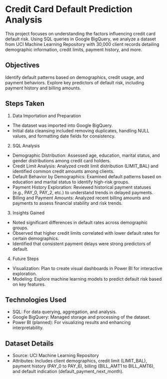 # Credit Card Default Prediction Analysis
This project focuses on understanding the factors influencing credit card default risk. Using SQL queries in Google BigQuery, we analyze a dataset from UCI Machine Learning Repository with 30,000 client records detailing demographic information, credit limits, payment history, and more.

## Objectives
Identify default patterns based on demographics, credit usage, and payment behaviors.
Explore key predictors of default risk, including payment history and billing amounts.

## Steps Taken
1. Data Importation and Preparation
- The dataset was imported into Google BigQuery.
- Initial data cleansing included removing duplicates, handling NULL values, and formatting date fields for consistency.
2. SQL Analysis
- Demographic Distribution: Assessed age, education, marital status, and gender distributions among credit card holders.
- Credit Limit Analysis: Analyzed credit limit distribution (LIMIT_BAL) and identified common credit amounts among clients.
- Default Behavior by Demographics: Examined default patterns based on education and marital status to identify high-risk groups.
- Payment History Exploration: Reviewed historical payment statuses (e.g., PAY_0, PAY_2, etc.) to understand trends in delayed payments.
- Billing and Payment Amounts: Analyzed recent billing amounts and payments to assess financial stability and risk trends.
3. Insights Gained
- Noted significant differences in default rates across demographic groups.
- Observed that higher credit limits correlated with lower default rates for certain demographics.
- Identified that consistent payment delays were strong predictors of default.
4. Future Steps
- Visualization: Plan to create visual dashboards in Power BI for interactive exploration.
- Modeling: Explore machine learning models to predict default risk based on key features.

## Technologies Used
- SQL: For data querying, aggregation, and analysis.
- Google BigQuery: Managed storage and processing of the dataset.
- Power BI (planned): For visualizing results and enhancing interpretability.

## Dataset Details
- Source: UCI Machine Learning Repository
- Attributes: Includes client demographics, credit limit (LIMIT_BAL), payment history (PAY_0 to PAY_6), billing (BILL_AMT1 to BILL_AMT6), and default indication (default_payment_next_month).
